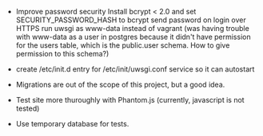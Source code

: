 * Improve password security
    Install bcrypt < 2.0 and set SECURITY_PASSWORD_HASH to bcrypt
    send password on login over HTTPS
    run uwsgi as www-data instead of vagrant (was having trouble with www-data 
        as a user in postgres because it didn't have permission for the users 
        table, which is the public.user schema.  How to give permission to this
        schema?)

* create /etc/init.d entry for /etc/init/uwsgi.conf service so it can autostart

* Migrations are out of the scope of this project, but a good idea.

* Test site more thuroughly with Phantom.js (currently, javascript is not tested)

* Use temporary database for tests.
